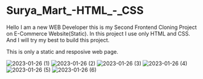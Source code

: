 # Surya_Mart_-HTML_-_CSS
Hello I am a new WEB Developer this is my Second Frontend Cloning Project on E-Commerce Website(Static). In this project I use only HTML and CSS. And I will try my best to build this project.

This is only a static and resposive web page.

![2023-01-26 (1)](https://user-images.githubusercontent.com/111687485/214873295-2a4553cd-c48c-438b-a75c-90b236b3abeb.png)
![2023-01-26 (2)](https://user-images.githubusercontent.com/111687485/214873302-91d340d1-c757-42a0-b1ad-16010a90e38f.png)
![2023-01-26 (3)](https://user-images.githubusercontent.com/111687485/214873318-96c5862a-c4fe-4118-a2c4-a4ceae541a23.png)
![2023-01-26 (4)](https://user-images.githubusercontent.com/111687485/214873338-da11e9fb-4489-43a6-9bfb-20babc36a055.png)
![2023-01-26 (5)](https://user-images.githubusercontent.com/111687485/214873350-64ec9c3a-0ec7-4e04-9122-0e3ccea4cc48.png)
![2023-01-26 (6)](https://user-images.githubusercontent.com/111687485/214873377-511bb474-2381-4297-b419-3e8084b54033.png)
